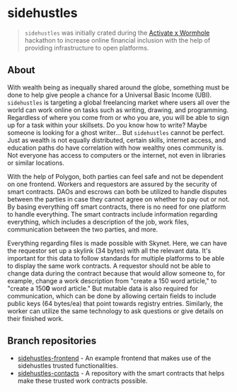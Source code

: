 # sidehustles

> `sidehustles` was initially crated during the [Activate x Wormhole](https://www.activate.build/miami) hackathon to increase online financial inclusion with the help of providing infrastructure to open platforms.

## About

With wealth being as inequally shared around the globe, something must be done to help give people a chance for a Universal Basic Income (UBI). `sidehustles` is targeting a global freelancing market where users all over the world can work online on tasks such as writing, drawing, and programming. Regardless of where you come from or who you are, you will be able to sign up for a task within your skillsets. Do you know how to write? Maybe someone is looking for a ghost writer... But `sidehustles` cannot be perfect. Just as wealth is not equally distributed, certain skills, internet access, and education paths do have correlation with how wealthy ones community is. Not everyone has access to computers or the internet, not even in libraries or similar locations.

With the help of Polygon, both parties can feel safe and not be dependent on one frontend. Workers and requestors are assured by the security of smart contracts. DAOs and escrows can both be utilized to handle disputes between the parties in case they cannot agree on whether to pay out or not. By basing everything off smart contracts, there is no need for one platform to handle everything. The smart contracts include information regarding everything, which includes a description of the job, work files, communication between the two parties, and more.

Everything regarding files is made possible with Skynet. Here, we can have the requestor set up a skylink (34 bytes) with all the relevant data. It's important for this data to follow standards for multiple platforms to be able to display the same work contracts. A requestor should not be able to change data during the contract because that would allow someone to, for example, change a work description from "create a 150 word article," to "create a 150**0** word article." But mutable data is also required for communication, which can be done by allowing certain fields to include public keys (64 bytes/ea) that point towards registry entries. Similarly, the worker can utilize the same technology to ask questions or give details on their finished work.

## Branch repositories
 - [sidehustles-frontend](https://github.com/figurestudios/sidehustles-frontend) - An example frontend that makes use of the sidehustles trusted functionalities.
 - [sidehustles-contacts](https://github.com/figurestudios/sidehustles-contracts) - A repository with the smart contracts that helps make these trusted work contracts possible.
